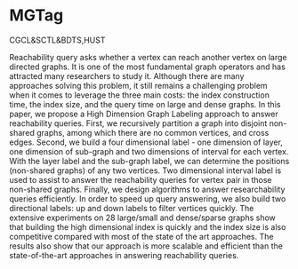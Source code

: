 # MGTag
CGCL&SCTL&BDTS,HUST

Reachability query asks whether a vertex can reach another vertex on large directed graphs. It is one of the most fundamental graph operators and has attracted many researchers to study it. Although there are many approaches solving this problem, it still remains a challenging problem when it comes to leverage the three main costs: the index construction time, the index size, and the query time on large and dense graphs. In this paper, we propose a High Dimension Graph Labeling approach to answer reachability queries. First, we recursively partition a graph into disjoint non-shared graphs, among which there are no common vertices, and cross edges. Second, we build a four dimensional label - one dimension of layer, one dimension of sub-graph and two dimensions of interval for each vertex. With the layer label and the sub-graph label, we can determine the positions (non-shared graphs) of any two vertices. Two dimensional interval label is used to assist to answer the reachability queries for vertex pair in those non-shared graphs. Finally, we design algorithms to answer researchability queries efficiently. In order to speed up query answering, we also build two directional labels: up and down labels to filter vertices quickly. The extensive experiments on 28 large/small and dense/sparse graphs show that building the high dimensional index is quickly and the index size is also competitive compared with most of the state of the art approaches. The results also show that our approach is more scalable and efficient than the state-of-the-art approaches in answering reachability queries.
